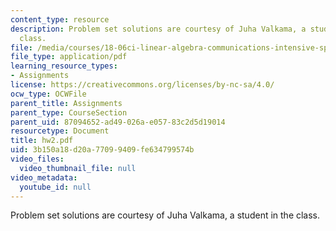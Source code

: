 ```yaml
---
content_type: resource
description: Problem set solutions are courtesy of Juha Valkama, a student in the
  class.
file: /media/courses/18-06ci-linear-algebra-communications-intensive-spring-2004/3b150a18d20a77099409fe634799574b_hw2.pdf
file_type: application/pdf
learning_resource_types:
- Assignments
license: https://creativecommons.org/licenses/by-nc-sa/4.0/
ocw_type: OCWFile
parent_title: Assignments
parent_type: CourseSection
parent_uid: 87094652-ad49-026a-e057-83c2d5d19014
resourcetype: Document
title: hw2.pdf
uid: 3b150a18-d20a-7709-9409-fe634799574b
video_files:
  video_thumbnail_file: null
video_metadata:
  youtube_id: null
---
```

Problem set solutions are courtesy of Juha Valkama, a student in the class.